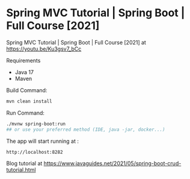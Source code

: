 # Spring MVC Tutorial | Spring Boot | Full Course [2021]
Spring MVC Tutorial | Spring Boot | Full Course [2021] at https://youtu.be/Ku3gsv7_bCc

Requirements

- Java 17
- Maven

Build Command:

```bash
mvn clean install
```

Run Command:

```bash
./mvnw spring-boot:run 
## or use your preferred method (IDE, java -jar, docker...)
```

The app will start running at :

```bash
http://localhost:8282
```

Blog tutorial at https://www.javaguides.net/2021/05/spring-boot-crud-tutorial.html
